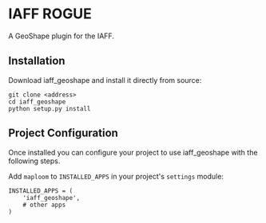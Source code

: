 IAFF ROGUE
==========

A GeoShape plugin for the IAFF.

Installation
------------
Download iaff_geoshape and install it directly from source:

```
git clone <address>
cd iaff_geoshape
python setup.py install
```

Project Configuration
---------------------

Once installed you can configure your project to use
iaff_geoshape with the following steps.

Add ``maploom`` to ``INSTALLED_APPS`` in your project's
``settings`` module:

    INSTALLED_APPS = (
        'iaff_geoshape',
        # other apps
    )
